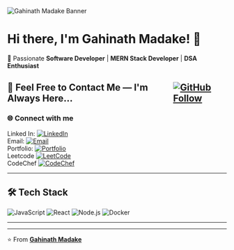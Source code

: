 <div style="width:100%;">
  <img src="https://res.cloudinary.com/dtimielwr/image/upload/v1749971045/Professional%20Doc/Github_Cover_eo7roc.png" alt="Gahinath Madake Banner" />
<div>
  
# Hi there, I'm Gahinath Madake! 👋

🚀 Passionate **Software Developer** | **MERN Stack Developer** | **DSA Enthusiast**  


<h2 style="display: flex; align-items: center; gap: 10px;">
  🤝 Feel Free to Contact Me — I'm Always Here... 
  <a href="https://github.com/GahinathMadake" target="_blank">
    <img src="https://img.shields.io/badge/Follow-Github-black?style=for-the-badge&logo=github" alt="GitHub Follow" style="vertical-align: middle;" />
  </a>
</h2>


### 🌐 Connect with me

<div width="100%">
  <div>
    <span>Linked In:</span>
    <a href="https://www.linkedin.com/in/gahinath-madake-28517b2a1/" target="_blank">
      <img src="https://img.shields.io/badge/LinkedIn-blue?style=for-the-badge&logo=linkedin" alt="LinkedIn" />
    </a>
  </div>

  <div>
    <span>Email:</span> 
    <a href="mailto:gahinathmadake@gmail.com" target="_blank">
      <img src="https://img.shields.io/badge/Email-D14836?style=for-the-badge&logo=gmail&logoColor=white" alt="Email" />
    </a>
  </div>

  <div>
    <span>Portfolio:</span>
    <a href="https://gahinathmadake.github.io/MyPortfolio.github.io/" target="_blank">
      <img src="https://img.shields.io/badge/Portfolio-🌐%20Visit-blue?style=for-the-badge&logo=internet-explorer&logoColor=white" alt="Portfolio" />
    </a>
  </div>

  <div>
    <span>Leetcode</span> 
    <a href="https://leetcode.com/u/gahinathmadake09/" target="_blank">
      <img src="https://img.shields.io/badge/LeetCode-FFA116?style=for-the-badge&logo=leetcode&logoColor=black" alt="LeetCode" />
    </a>
  </div>

  <div>
    <span>CodeChef</span> 
    <a href="https://www.codechef.com/users/gahinathm09/" target="_blank">
      <img src="https://img.shields.io/badge/CodeChef-5B4638?style=for-the-badge&logo=codechef&logoColor=white" alt="CodeChef" />
    </a>
  </div>
  
</div>

---

## 🛠️ Tech Stack

![JavaScript](https://img.shields.io/badge/-JavaScript-F7DF1E?style=flat&logo=javascript&logoColor=black)
![React](https://img.shields.io/badge/-React-61DAFB?style=flat&logo=react&logoColor=black)
![Node.js](https://img.shields.io/badge/-Node.js-339933?style=flat&logo=node.js&logoColor=white)
![Docker](https://img.shields.io/badge/-Docker-2496ED?style=flat&logo=docker&logoColor=white)

---
---

⭐ From **[Gahinath Madake](https://github.com/GahinathMadake)**
